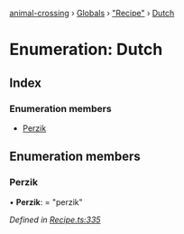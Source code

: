 [animal-crossing](../README.md) › [Globals](../globals.md) › ["Recipe"](../modules/_recipe_.md) › [Dutch](_recipe_.dutch.md)

# Enumeration: Dutch

## Index

### Enumeration members

* [Perzik](_recipe_.dutch.md#perzik)

## Enumeration members

###  Perzik

• **Perzik**: = "perzik"

*Defined in [Recipe.ts:335](https://github.com/Norviah/animal-crossing/blob/fc7c924/module/types/Recipe.ts#L335)*
